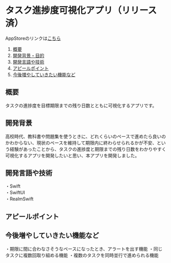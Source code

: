 # タスク進捗度可視化アプリ（リリース済）

AppStoreのリンクは[こちら](https://apps.apple.com/app/%E3%82%BF%E3%82%B9%E3%82%AF%E9%80%B2%E6%8D%97%E5%BA%A6%E5%8F%AF%E8%A6%96%E5%8C%96%E3%82%A2%E3%83%97%E3%83%AA/id6461378188)

1. [概要](#概要)
2. [開発背景・目的](#開発背景)
3. [開発言語や技術](#開発言語や技術)
4. [アピールポイント](#アピールポイント)
5. [今後増やしていきたい機能など](#今後増やしていきたい機能など)

## 概要
タスクの進捗度を目標期限までの残り日数とともに可視化するアプリです。

## 開発背景
高校時代、教科書や問題集を使うときに、どれくらいのペースで進めたら良いのかわからない、現状のペースを維持して期限内に終わらせられるかが不安、という経験があったことから、タスクの進捗度と期限までの残り日数をわかりやすく可視化するアプリを開発したいと思い、本アプリを開発しました。

## 開発言語や技術
・Swift<br>
・SwiftUI<br>
・RealmSwift

## アピールポイント


## 今後増やしていきたい機能など
・期限に間に合わなさそうなペースになったとき、アラートを出す機能
・同じタスクに複数回取り組める機能
・複数のタスクを同時並行で進められる機能
